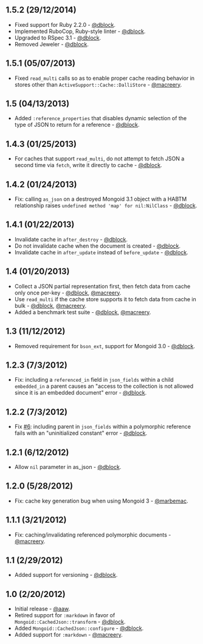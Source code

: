1.5.2 (29/12/2014)
------------------

* Fixed support for Ruby 2.2.0 - [@dblock](http://github.com/dblock).
* Implemented RuboCop, Ruby-style linter - [@dblock](http://github.com/dblock).
* Upgraded to RSpec 3.1 - [@dblock](http://github.com/dblock).
* Removed Jeweler - [@dblock](http://github.com/dblock).

1.5.1 (05/07/2013)
--------------------

* Fixed `read_multi` calls so as to enable proper cache reading behavior in stores other than `ActiveSupport::Cache::DalliStore` - [@macreery](http://github.com/macreery).

1.5 (04/13/2013)
----------------

* Added `:reference_properties` that disables dynamic selection of the type of JSON to return for a reference - [@dblock](https://github.com/dblock).

1.4.3 (01/25/2013)
------------------

* For caches that support `read_multi`, do not attempt to fetch JSON a second time via `fetch`, write it directly to cache - [@dblock](https://github.com/dblock).

1.4.2 (01/24/2013)
------------------

* Fix: calling `as_json` on a destroyed Mongoid 3.1 object with a HABTM relationship raises `undefined method 'map' for nil:NilClass` - [@dblock](http://github.com/dblock).

1.4.1 (01/22/2013)
------------------

* Invalidate cache in `after_destroy` - [@dblock](http://github.com/dblock).
* Do not invalidate cache when the document is created - [@dblock](http://github.com/dblock).
* Invalidate cache in `after_update` instead of `before_update` - [@dblock](http://github.com/dblock).

1.4 (01/20/2013)
---------------

* Collect a JSON partial representation first, then fetch data from cache only once per-key - [@dblock](http://github.com/dblock), [@macreery](http://github.com/macreery).
* Use `read_multi` if the cache store supports it to fetch data from cache in bulk - [@dblock](http://github.com/dblock), [@macreery](http://github.com/macreery).
* Added a benchmark test suite - [@dblock](http://github.com/dblock), [@macreery](http://github.com/macreery).

1.3 (11/12/2012)
----------------

* Removed requirement for `bson_ext`, support for Mongoid 3.0 - [@dblock](http://github.com/dblock).

1.2.3 (7/3/2012)
----------------

* Fix: including a `referenced_in` field in `json_fields` within a child `embedded_in` a parent causes an "access to the collection is not allowed since it is an embedded document" error - [@dblock](http://github.com/dblock).

1.2.2 (7/3/2012)
----------------

* Fix [#6](https://github.com/dblock/mongoid-cached-json/issues/6): including parent in `json_fields` within a polymorphic reference fails with an "uninitialized constant" error - [@dblock](http://github.com/dblock).

1.2.1 (6/12/2012)
-----------------

* Allow `nil` parameter in as_json - [@dblock](http://github.com/dblock).

1.2.0 (5/28/2012)
------------------

* Fix: cache key generation bug when using Mongoid 3 - [@marbemac](http://github.com/marbemac).

1.1.1 (3/21/2012)
-----------------

* Fix: caching/invalidating referenced polymorphic documents - [@macreery](http://github.com/macreery).

1.1 (2/29/2012)
---------------

* Added support for versioning - [@dblock](http://github.com/dblock).

1.0 (2/20/2012)
---------------

* Initial release - [@aaw](http://github.com/aaw).
* Retired support for `:markdown` in favor of `Mongoid::CachedJson::transform` - [@dblock](http://github.com/dblock).
* Added `Mongoid::CachedJson::configure` - [@dblock](http://github.com/dblock).
* Added support for `:markdown` - [@macreery](http://github.com/macreery).

